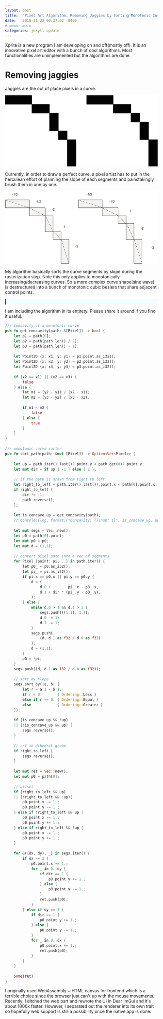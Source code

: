 ```yaml
---
layout: post
title:  "Pixel Art Algorithm: Removing Jaggies by Sorting Monotonic Curve by Segment Slope"
date:   2018-11-22 00:37:02 -0400
# menu: main
categories: jekyll update
---
```


Xprite is a new program I am developing on and off(mostly off). It is an innovative pixel art editor with a bunch of cool algorithms. Most functionalities are unimplemented but the algorithms are done.

# Removing jaggies

Jaggies are the out of place pixels in a curve.

![curve](/static/pixelart/black.svg)

Currently, in order to draw a perfect curve, a pixel artist has to put in the herculean effort of planning the slope of each segments and painstakingly brush them in one by one.

![slope](/static/pixelart/slope.svg)

My algorithm basically sorts the curve segments by slope during the rasterization step. Note this only applies to monotonically increasing/decreasing curves. So a more complex curve shape(sine wave) is destructured into a bunch of monotonic cubic beziers that share adjacent control points.

<div style="background: azure;">
<style>
    #canvas {
        cursor: none;
        height: 600px;
        width: 600px;
        border: 1px solid blue;
    }
</style>
<canvas id="canvas" width="600" height="600"> </canvas>
<script>
    setTimeout( function() {
        xprite.change_tool("pencil");
        xprite.set_option_for_tool("pencil", "simplify", "false");
    }, 100);
</script>
<script src="/static/pixelart/xprite.js"></script>
</div>

I am including the algorithm in its entirety. Please share it around if you find it useful.

```rust
/// concavity of a monotonic curve
pub fn get_concavity(path: &[Pixel]) -> bool {
    let p1 = path[0];
    let p2 = path[path.len() / 2];
    let p3 = path[path.len() - 1];

    let Point2D {x: x1, y: y1} = p1.point.as_i32();
    let Point2D {x: x2, y: y2} = p2.point.as_i32();
    let Point2D {x: x3, y: y3} = p3.point.as_i32();

    if (x2 == x1) || (x2 == x3) {
        false
    } else {
        let m1 = (y2 - y1) / (x2 - x1);
        let m2 = (y3 - y2) / (x3 - x2);

        if m1 < m2 {
            false
        } else {
            true
        }
    }
}

/// monotonic curve sorter
pub fn sort_path(path: &mut [Pixel]) -> Option<Vec<Pixel>> {

    let up = path.iter().last()?.point.y < path.get(0)?.point.y;
    let mut dir = if up { -1 } else { 1 };

    // if the path is drawn from right to left
    let right_to_left = path.iter().last()?.point.x < path[0].point.x;
    if right_to_left {
        dir *= -1;
        path.reverse();
    };

    let is_concave_up = get_concavity(path);
    // console!(log, format!("concavity: {}\nup: {}", is_concave_up, up));

    let mut segs = Vec::new();
    let p0 = path[0].point;
    let mut p0 = p0;
    let mut d = (1,1);

    // convert pixel path into a vec of segments
    for Pixel {point: pi, ..} in path.iter() {
        let p0_ = p0.as_i32();
        let pi_ = pi.as_i32();
        if pi.x == p0.x || pi.y == p0.y {
            d = (
                d.0 +        pi_.x - p0_.x,
                d.1 + dir * (pi_.y - p0_.y),
            );
        } else {
            while d.0 > 1 && d.1 > 1 {
                segs.push(((1,1), 1.));
                d.0 -= 1;
                d.1 -= 1;
            }
            segs.push(
                (d, d.1 as f32 / d.0 as f32)
            );
            d = (1,1);
        }
        p0 = *pi;
    }
    segs.push((d, d.1 as f32 / d.0 as f32));

    // sort by slope
    segs.sort_by(|a, b| {
        let r = a.1 - b.1;
        if r < 0.       { Ordering::Less }
        else if r == 0. { Ordering::Equal }
        else            { Ordering::Greater }
    });

    if (is_concave_up && !up)
    || (!is_concave_up && up) {
        segs.reverse();
    }

    // rrf in dihedral group
    if right_to_left {
        segs.reverse();
    }

    let mut ret = Vec::new();
    let mut p0 = path[0];

    // offset
    if (right_to_left && up)
    || (!right_to_left && !up){
        p0.point.x -= 1.;
        p0.point.y -= 1.;
    } else if !right_to_left && up {
        p0.point.x -= 1.;
        p0.point.y += 1.;
    } else if right_to_left && !up {
        p0.point.x -= 1.;
        p0.point.y += 1.;
    }

    for &((dx, dy), _) in segs.iter() {
        if dx == 1 {
            p0.point.x += 1.;
            for _ in 0..dy {
                if dir == 1 {
                    p0.point.y += 1.;
                } else {
                    p0.point.y -= 1.;
                }
                ret.push(p0);
            }
        } else if dy == 1 {
            if dir == 1 {
                p0.point.y += 1.;
            } else {
                p0.point.y -= 1.;
            }
            for _ in 0..dx {
                p0.point.x += 1.;
                ret.push(p0);
            }
        }
    }

    Some(ret)
}
```


I originally used WebAssembly + HTML canvas for frontend which is a terrible choice since the browser just can't up with the mouse movements. Recently, I ditched the web part and rewrote the UI in Dear ImGui and it's about 1000x faster. However, I separated out the renderer into its own trait so hopefully web support is still a possibility once the native app is done.
